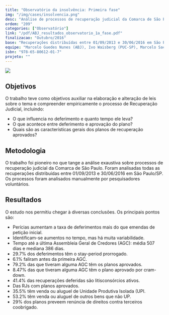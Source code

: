 ```yaml
---
title: "Observatório da insolvência: Primeira fase"
img: "/img/cases/insolvencia.png"
desc: "Análise de processos de recuperação judicial da Comarca de São Paulo."
ordem: "209"
categories: ["Observatório"]
link: "/pdf/ABJ_resultados_observatorio_1a_fase.pdf"
finalizacao: "Outubro/2016"
base: "Recuperações distribuídas entre 01/09/2013 e 30/06/2016 em São Paulo/SP"
equipe: "Marcelo Guedes Nunes (ABJ), Ivo Waisberg (PUC-SP), Marcelo Sacramone (PUC-SP) e Fernando Corrêa (ABJ)"
isbn: "978-65-80612-01-7"
projeto: ""
---
```


![](/img/cases/insolvencia.png)

## Objetivos

O trabalho teve como objetivos auxiliar na elaboração e alteração de leis sobre o tema e compreender empiricamente o processo de Recuperação Judicial, incluindo:

- O que influencia no deferimento e quanto tempo ele leva?
- O que acontece entre deferimento e aprovação do plano?
- Quais são as características gerais dos planos de recuperação aprovados?

## Metodologia

O trabalho foi pioneiro no que tange a análise exaustiva sobre processos de recuperação judicial da Comarca de São Paulo. Foram analisadas todas as recuperações distribuídas entre 01/09/2013 e 30/06/2016 em São Paulo/SP. Os processos foram analisados manualmente por pesquisadores voluntários.

## Resultados

O estudo nos permitiu chegar à diversas conclusões. Os principais pontos são:

- Perícias aumentam a taxa de deferimentos mais do que emendas de petição inicial.
- Identificam-se aumentos no tempo, mas há muita variabilidade.
- Tempo até a última Assembleia Geral de Credores (AGC): média 507 dias e mediana 386 dias.
- 29.7% dos deferimentos têm o stay-period prorrogado.
- 6.1% faliram antes da primeira AGC.
- 79.2% das que tiveram alguma AGC têm os planos aprovados.
- 8.47% das que tiveram alguma AGC têm o plano aprovado por cram-down.
- 41.4% das recuperações deferidas são litisconsórcios ativos.
- Das RJs com planos aprovados.
- 35.5% têm venda ou aluguel de Unidade Produtiva Isolada (UPI.
- 53.2% têm venda ou aluguel de outros bens que não UP.
- 29% dos planos preveem renúncia de direitos contra terceiros coobrigado.


